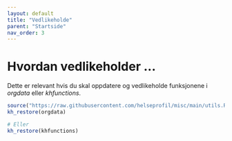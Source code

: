 ```yaml
---
layout: default
title: "Vedlikeholde"
parent: "Startside"
nav_order: 3  
---
```


# Hvordan vedlikeholder ...

Dette er relevant hvis du skal oppdatere og vedlikeholde funksjonene i *orgdata* eller *khfunctions*.

```R
source("https://raw.githubusercontent.com/helseprofil/misc/main/utils.R")
kh_restore(orgdata)

# Eller
kh_restore(khfunctions)
```
